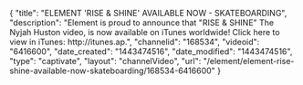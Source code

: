 {
    "title": "ELEMENT 'RISE & SHINE' AVAILABLE NOW - SKATEBOARDING",
    "description": "Element is proud to announce that \"RISE & SHINE\" The Nyjah Huston video, is now available on iTunes worldwide! Click here to view in iTunes: http:\/\/itunes.ap.",
    "channelid": "168534",
    "videoid": "6416600",
    "date_created": "1443474516",
    "date_modified": "1443474516",
    "type": "captivate",
    "layout": "channelVideo",
    "url": "\/element\/element-rise-shine-available-now-skateboarding\/168534-6416600"
}